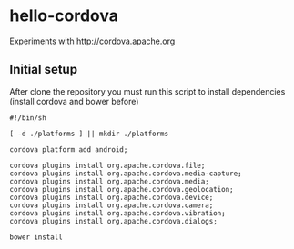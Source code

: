 hello-cordova
=============

Experiments with http://cordova.apache.org


Initial setup
-------------

After clone the repository you must run this script to install dependencies (install cordova and bower before)

```
#!/bin/sh

[ -d ./platforms ] || mkdir ./platforms

cordova platform add android;

cordova plugins install org.apache.cordova.file;
cordova plugins install org.apache.cordova.media-capture;
cordova plugins install org.apache.cordova.media;
cordova plugins install org.apache.cordova.geolocation;
cordova plugins install org.apache.cordova.device;
cordova plugins install org.apache.cordova.camera;
cordova plugins install org.apache.cordova.vibration;
cordova plugins install org.apache.cordova.dialogs;

bower install
```
